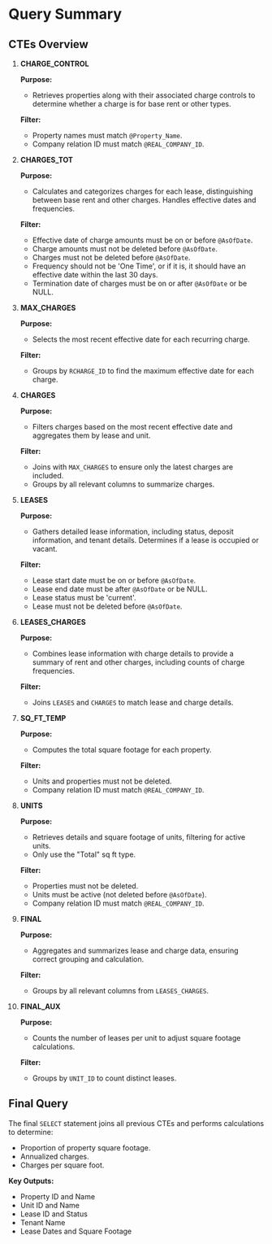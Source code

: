 # Query Summary

## CTEs Overview

1. **CHARGE_CONTROL**

   **Purpose:** 
   - Retrieves properties along with their associated charge controls to determine whether a charge is for base rent or other types.

   **Filter:**
   - Property names must match `@Property_Name`.
   - Company relation ID must match `@REAL_COMPANY_ID`.

2. **CHARGES_TOT**

   **Purpose:**
   - Calculates and categorizes charges for each lease, distinguishing between base rent and other charges. Handles effective dates and frequencies.

   **Filter:**
   - Effective date of charge amounts must be on or before `@AsOfDate`.
   - Charge amounts must not be deleted before `@AsOfDate`.
   - Charges must not be deleted before `@AsOfDate`.
   - Frequency should not be 'One Time', or if it is, it should have an effective date within the last 30 days.
   - Termination date of charges must be on or after `@AsOfDate` or be NULL.

3. **MAX_CHARGES**

   **Purpose:**
   - Selects the most recent effective date for each recurring charge.

   **Filter:**
   - Groups by `RCHARGE_ID` to find the maximum effective date for each charge.

4. **CHARGES**

   **Purpose:**
   - Filters charges based on the most recent effective date and aggregates them by lease and unit.

   **Filter:**
   - Joins with `MAX_CHARGES` to ensure only the latest charges are included.
   - Groups by all relevant columns to summarize charges.

5. **LEASES**

   **Purpose:**
   - Gathers detailed lease information, including status, deposit information, and tenant details. Determines if a lease is occupied or vacant.

   **Filter:**
   - Lease start date must be on or before `@AsOfDate`.
   - Lease end date must be after `@AsOfDate` or be NULL.
   - Lease status must be 'current'.
   - Lease must not be deleted before `@AsOfDate`.

6. **LEASES_CHARGES**

   **Purpose:**
   - Combines lease information with charge details to provide a summary of rent and other charges, including counts of charge frequencies.

   **Filter:**
   - Joins `LEASES` and `CHARGES` to match lease and charge details.

7. **SQ_FT_TEMP**

   **Purpose:**
   - Computes the total square footage for each property.

   **Filter:**
   - Units and properties must not be deleted.
   - Company relation ID must match `@REAL_COMPANY_ID`.

8. **UNITS**

   **Purpose:**
   - Retrieves details and square footage of units, filtering for active units.
   - Only use the "Total" sq ft type.

   **Filter:**
   - Properties must not be deleted.
   - Units must be active (not deleted before `@AsOfDate`).
   - Company relation ID must match `@REAL_COMPANY_ID`.

9. **FINAL**

   **Purpose:**
   - Aggregates and summarizes lease and charge data, ensuring correct grouping and calculation.

   **Filter:**
   - Groups by all relevant columns from `LEASES_CHARGES`.

10. **FINAL_AUX**

    **Purpose:**
    - Counts the number of leases per unit to adjust square footage calculations.

    **Filter:**
    - Groups by `UNIT_ID` to count distinct leases.

## Final Query

The final `SELECT` statement joins all previous CTEs and performs calculations to determine:
- Proportion of property square footage.
- Annualized charges.
- Charges per square foot.

**Key Outputs:**
- Property ID and Name
- Unit ID and Name
- Lease ID and Status
- Tenant Name
- Lease Dates and Square Footage